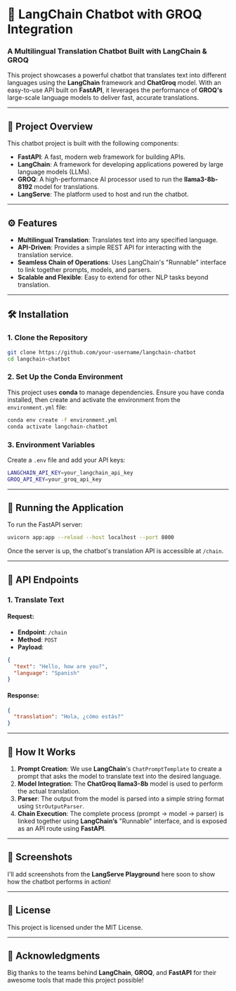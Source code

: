 
# 🚀 LangChain Chatbot with GROQ Integration

### A Multilingual Translation Chatbot Built with **LangChain** & **GROQ**

This project showcases a powerful chatbot that translates text into different languages using the **LangChain** framework and **ChatGroq** model. With an easy-to-use API built on **FastAPI**, it leverages the performance of **GROQ's** large-scale language models to deliver fast, accurate translations.

---

## 🔧 Project Overview

This chatbot project is built with the following components:

- **FastAPI**: A fast, modern web framework for building APIs.
- **LangChain**: A framework for developing applications powered by large language models (LLMs).
- **GROQ**: A high-performance AI processor used to run the **llama3-8b-8192** model for translations.
- **LangServe**: The platform used to host and run the chatbot.

---

## ⚙️ Features

- **Multilingual Translation**: Translates text into any specified language.
- **API-Driven**: Provides a simple REST API for interacting with the translation service.
- **Seamless Chain of Operations**: Uses LangChain's "Runnable" interface to link together prompts, models, and parsers.
- **Scalable and Flexible**: Easy to extend for other NLP tasks beyond translation.

---

## 🛠️ Installation

### 1. Clone the Repository

```bash
git clone https://github.com/your-username/langchain-chatbot
cd langchain-chatbot
```

### 2. Set Up the Conda Environment

This project uses **conda** to manage dependencies. Ensure you have conda installed, then create and activate the environment from the `environment.yml` file:

```bash
conda env create -f environment.yml
conda activate langchain-chatbot
```

### 3. Environment Variables

Create a `.env` file and add your API keys:

```bash
LANGCHAIN_API_KEY=your_langchain_api_key
GROQ_API_KEY=your_groq_api_key
```

---

## 🚀 Running the Application

To run the FastAPI server:

```bash
uvicorn app:app --reload --host localhost --port 8000
```

Once the server is up, the chatbot's translation API is accessible at `/chain`.

---

## 🧩 API Endpoints

### 1. Translate Text

#### Request:
- **Endpoint**: `/chain`
- **Method**: `POST`
- **Payload**:
```json
{
  "text": "Hello, how are you?",
  "language": "Spanish"
}
```

#### Response:
```json
{
  "translation": "Hola, ¿cómo estás?"
}
```

---

## 🤖 How It Works

1. **Prompt Creation**: We use **LangChain**'s `ChatPromptTemplate` to create a prompt that asks the model to translate text into the desired language.
2. **Model Integration**: The **ChatGroq llama3-8b** model is used to perform the actual translation.
3. **Parser**: The output from the model is parsed into a simple string format using `StrOutputParser`.
4. **Chain Execution**: The complete process (prompt → model → parser) is linked together using **LangChain’s** "Runnable" interface, and is exposed as an API route using **FastAPI**.

---

## 🌟 Screenshots

I'll add screenshots from the **LangServe Playground** here soon to show how the chatbot performs in action!

---

## 📝 License

This project is licensed under the MIT License.

---

## 🙌 Acknowledgments

Big thanks to the teams behind **LangChain**, **GROQ**, and **FastAPI** for their awesome tools that made this project possible!
